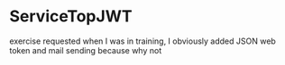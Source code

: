 # ServiceTopJWT

exercise requested when I was in training, I obviously added JSON web token and mail sending because why not
